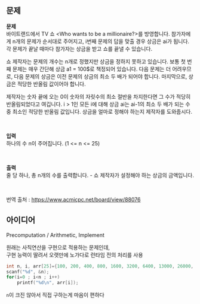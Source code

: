 ## 문제
**문제**  
바이트랜드에서 TV 쇼 <Who wants to be a millionaire?>를 방영합니다. 참가자에게 n개의 문제가 순서대로 주어지고, i번째 문제의 답을 맞출 경우 상금은 ai가 됩니다. 각 문제가 끝날 때마다 참가자는 상금을 받고 쇼를 끝낼 수 있습니다.  

쇼 제작자는 문제의 개수는 n개로 정했지만 상금을 정하지 못하고 있습니다. 보통 첫 번째 문제는 매우 간단해 상금 a1 = 100$로 책정되어 있습니다. 다음 문제는 더 어려우므로, 다음 문제의 상금은 이전 문제의 상금의 최소 두 배가 되어야 합니다. 마지막으로, 상금은 적당한 반올림 값이어야 합니다.  

제작자는 숫자 끝에 오는 0이 숫자의 자릿수의 최소 절반을 차지한다면 그 수가 적당히 반올림되었다고 여깁니다. i > 1인 모든 i에 대해 상금 ai는 ai-1의 최소 두 배가 되는 수 중 최소인 적당한 반올림 값입니다. 상금을 얼마로 정해야 하는지 제작자를 도와줍시다.  

<br/>

**입력**  
하나의 수 n이 주어집니다. (1 <= n <= 25)  

<br/>

**출력**  
줄 당 하나, 총 n개의 수를 출력합니다. - 쇼 제작자가 설정해야 하는 상금의 금액입니다.

<br/>

번역 출처 : https://www.acmicpc.net/board/view/88076

## 아이디어
Precomputation / Arithmetic, Implement  
  
원래는 사칙연산을 구현으로 적용하는 문제인데,  
구현 능력이 딸려서 오랫만에 노가다로 런타임 전의 처리를 사용
```c
int n, i, arr[25]={100, 200, 400, 800, 1600, 3200, 6400, 13000, 26000, 52000, 104000, 208000, 416000, 832000,1670000, 3340000, 6680000, 13360000, 26720000, 53440000, 106900000, 213800000, 427600000, 855200000, 1710400000};
scanf("%d", &n);
for(i=0 ; i<n ; i++)
	printf("%d\n", arr[i]);
```
`n`이 크진 않아서 직접 구하는게 마음이 편하다
